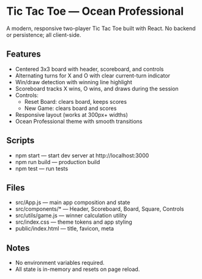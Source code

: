 # Tic Tac Toe — Ocean Professional

A modern, responsive two-player Tic Tac Toe built with React. No backend or persistence; all client-side.

## Features
- Centered 3x3 board with header, scoreboard, and controls
- Alternating turns for X and O with clear current-turn indicator
- Win/draw detection with winning line highlight
- Scoreboard tracks X wins, O wins, and draws during the session
- Controls:
  - Reset Board: clears board, keeps scores
  - New Game: clears board and scores
- Responsive layout (works at 300px+ widths)
- Ocean Professional theme with smooth transitions

## Scripts
- npm start — start dev server at http://localhost:3000
- npm run build — production build
- npm test — run tests

## Files
- src/App.js — main app composition and state
- src/components/* — Header, Scoreboard, Board, Square, Controls
- src/utils/game.js — winner calculation utility
- src/index.css — theme tokens and app styling
- public/index.html — title, favicon, meta

## Notes
- No environment variables required.
- All state is in-memory and resets on page reload.
